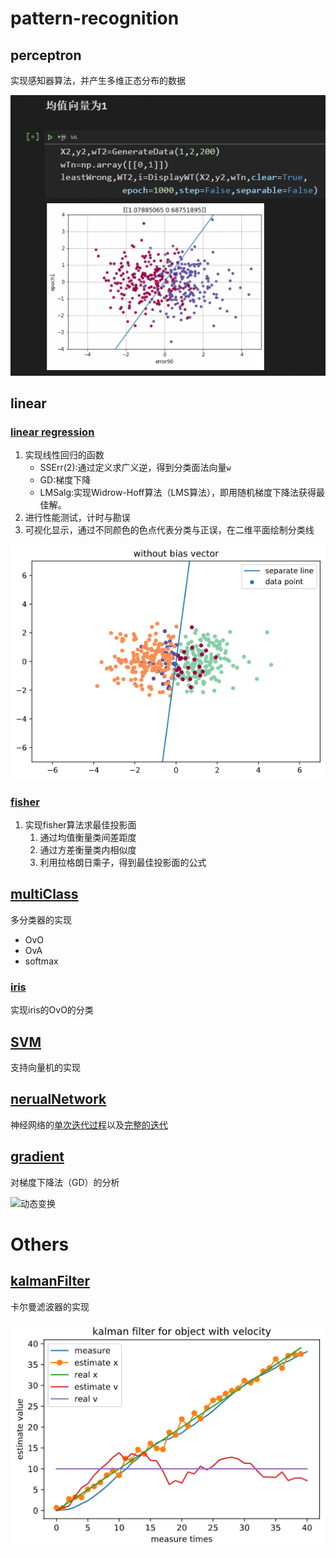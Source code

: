 # pattern-recognition

## perceptron

实现感知器算法，并产生多维正态分布的数据

![动态变换](./perceptron/perceptron.gif)


## linear

### [linear regression](./linear/linear_regression.ipynb)

1. 实现线性回归的函数
   - SSErr(2):通过定义求广义逆，得到分类面法向量`w`
   - GD:梯度下降
   - LMSalg:实现Widrow-Hoff算法（LMS算法），即用随机梯度下降法获得最佳解。 
2. 进行性能测试，计时与勘误
3. 可视化显示，通过不同颜色的色点代表分类与正误，在二维平面绘制分类线

![分类演示](./linear/linear_regression.png)

### [fisher](./linear/fisher.ipynb)

1. 实现fisher算法求最佳投影面
   1. 通过均值衡量类间差距度
   2. 通过方差衡量类内相似度
   3. 利用拉格朗日乘子，得到最佳投影面的公式

## [multiClass](./multiClass)
多分类器的实现
- OvO
- OvA
- softmax
### [iris](./multiClass/iris.ipynb)

实现iris的OvO的分类

## [SVM](./SVM)

支持向量机的实现

## [nerualNetwork](./neuralNetwork)

神经网络的[单次迭代过程](./neuralNetwork/single-pipeline.ipynb)以及[完整的迭代](./neuralNetwork/neuralNetwork.ipynb)



## [gradient](./gradient)

对梯度下降法（GD）的分析

![动态变换](./gradient/pic/skate.svg)


# Others

## [kalmanFilter](./kalmanFilter)

卡尔曼滤波器的实现

![卡尔曼滤波](./kalmanFilter/velocity.png)
